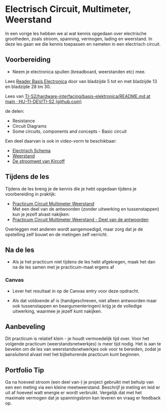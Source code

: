 # Electrisch Circuit, Multimeter, Weerstand

In een vorige les hebben we al wat kennis opgedaan over electrische grootheden, zoals stroom, spanning, vermogen, lading en weerstand. In deze les gaan we die kennis toepassen en nameten in een electrisch circuit.

## Voorbereiding

- Neem je electronica spullen (breadboard, weerstanden etc) mee.   

Lees [Reader Basis Electronica](https://github.com/HU-TI-DEV/TI-S2/blob/main/hardware-interfacing/pdfs/reader-basis-electronica.pdf) door van bladzijde 5 tot en met bladzijde 13 en bladzijde 28 tm 30.

Lees van
[TI-S2/hardware-interfacing/basis-elektronica/README.md at main · HU-TI-DEV/TI-S2 (github.com)](https://github.com/HU-TI-DEV/TI-S2/blob/main/hardware-interfacing/basis-elektronica/README.md#basis-elektronica)

de delen:

- Resistance
- Circuit Diagrams
- Some circuits, components and concepts - Basic circuit

Een deel daarvan is ook in video-vorm te beschikbaar:
- [Electrisch Schema](https://www.youtube.com/watch?v=YDCEUy-kM9w)
- [Weerstand](https://www.youtube.com/watch?v=tUazer9WJPY)
- [De stroomwet van Kircoff](https://www.youtube.com/watch?v=ildeUrwVQEI)

## Tijdens de les

Tijdens de les breng je de kennis die je hebt opgedaan tijdens je voorbereiding in praktijk:

- [Practicum Circuit Multimeter Weerstand](../../hardware-interfacing/basis-elektronica/electrisch-circuit-multimeter-weerstand/practicum-circuit-multimeter-weerstand.md)    
  Met een deel van de antwoorden (zonder uitwerking en tussenstappen) kun je jezelf alvast nakijken:
- [Practicum Circuit Multimeter Weerstand - Deel van de antwoorden](../../hardware-interfacing/basis-elektronica/electrisch-circuit-multimeter-weerstand/practicum-circuit-multimeter-weerstand-deel-van-antwoorden.md) 

Overleggen met anderen wordt aangemoedigd, maar zorg dat je de opstelling zelf bouwt en de metingen zelf verricht.

## Na de les

- Als je het practicum niet tijdens de les hebt afgekregen, maak het dan na de les samen met je practicum-maat ergens af

### Canvas
- Lever het resultaat in op de Canvas entry voor deze opdracht. 

- Als dat voldoende af is (handgeschreven, niet alleen antwoorden maar ook tussenstappen en beargumenteringen) krijg je de volledige uitwerking, waarmee je jezelf kunt nakijken.

## Aanbeveling
Dit practicum is relatief klein - je houdt vermoedelijk tijd over. Voor het volgende practicum (weerstandsnetwerkjes) is meer tijd nodig. Het is aan te bevelen om de les van weerstandsnetwerkjes ook voor te bereiden, zodat je aansluitend alvast met het bijbehorende practicum kunt beginnen.

## Portfolio Tip
Ga na hoeveel stroom (een deel van-) je project gebruikt met behulp van een een meting via een kleine meetweerstand. Beschrijf je meting en leid er uit af hoeveel watt energie er wordt verbruikt. Vergelijk dat met het maximale vermogen dat je spanningsbron kan leveren en vraag er feedback op.